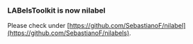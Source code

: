 ### LABelsToolkit is now nilabel

Please check under [https://github.com/SebastianoF/nilabel](https://github.com/SebastianoF/nilabels).